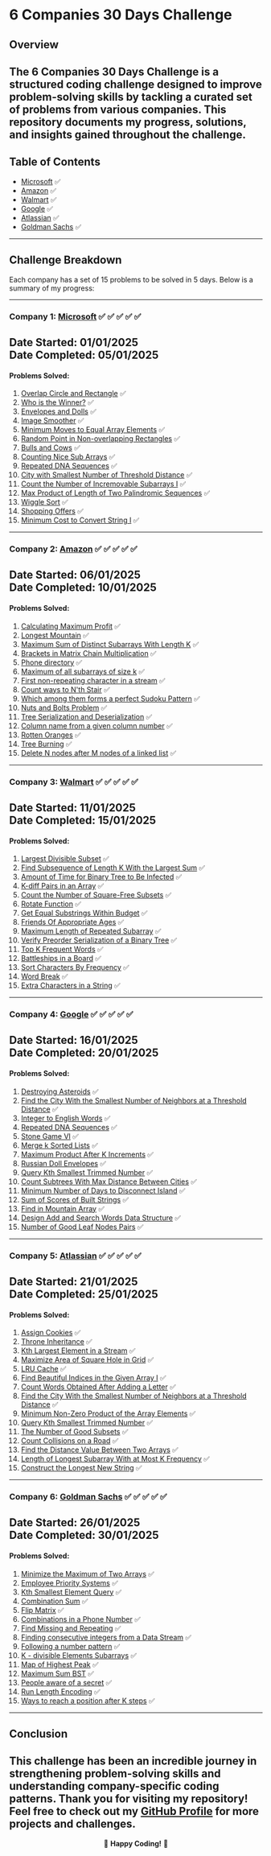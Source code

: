 # 6 Companies 30 Days Challenge

## Overview
The **6 Companies 30 Days Challenge** is a structured coding challenge designed to improve problem-solving skills by tackling a curated set of problems from various companies. This repository documents my progress, solutions, and insights gained throughout the challenge.
---

## Table of Contents
- [Microsoft](#company-1-microsoft-----) ✅
- [Amazon](#company-2-amazon-----) ✅
- [Walmart](#company-3-walmart-----) ✅
- [Google](#company-4-google-----) ✅
- [Atlassian](#company-5-atlassian-----) ✅
- [Goldman Sachs](#company-6-goldman-sachs-----) ✅
---

## Challenge Breakdown
Each company has a set of 15 problems to be solved in 5 days. Below is a summary of my progress:

---
### **Company 1: [Microsoft](https://www.microsoft.com/en-in/)** ✅ ✅ ✅ ✅ ✅
**Date Started:** 01/01/2025  
**Date Completed:** 05/01/2025  
---

#### Problems Solved:
1. [Overlap Circle and Rectangle](https://leetcode.com/problems/circle-and-rectangle-overlapping/description/) ✅
2. [Who is the Winner?](https://leetcode.com/problems/circle-and-rectangle-overlapping/description/) ✅
3. [Envelopes and Dolls](https://leetcode.com/problems/russian-doll-envelopes/description/) ✅
4. [Image Smoother](https://leetcode.com/problems/image-smoother/description/) ✅
5. [Minimum Moves to Equal Array Elements](https://leetcode.com/problems/minimum-moves-to-equal-array-elements-ii/description/) ✅
6. [Random Point in Non-overlapping Rectangles](https://leetcode.com/problems/random-point-in-non-overlapping-rectangles/description/) ✅
7. [Bulls and Cows](https://leetcode.com/problems/bulls-and-cows/description/) ✅
8. [Counting Nice Sub Arrays](https://leetcode.com/problems/count-number-of-nice-subarrays/description/) ✅
9. [Repeated DNA Sequences](https://leetcode.com/problems/repeated-dna-sequences/description/) ✅
10. [City with Smallest Number of Threshold Distance](https://leetcode.com/problems/find-the-city-with-the-smallest-number-of-neighbors-at-a-threshold-distance/description/) ✅
11. [Count the Number of Incremovable Subarrays I](https://leetcode.com/problems/count-the-number-of-incremovable-subarrays-i/description/) ✅
12. [Max Product of Length of Two Palindromic Sequences](https://leetcode.com/problems/maximum-product-of-the-length-of-two-palindromic-subsequences/description/) ✅
13. [Wiggle Sort](https://leetcode.com/problems/wiggle-sort-ii/description/) ✅
14. [Shopping Offers](https://leetcode.com/problems/shopping-offers/description/) ✅
15. [Minimum Cost to Convert String I](https://leetcode.com/problems/minimum-cost-to-convert-string-i/description/) ✅

---

### **Company 2: [Amazon](https://www.amazon.com/)** ✅ ✅ ✅ ✅ ✅
**Date Started:** 06/01/2025  
**Date Completed:** 10/01/2025  
---
#### Problems Solved:
1. [Calculating Maximum Profit](https://leetcode.com/problems/best-time-to-buy-and-sell-stock-iv/description/) ✅
2. [Longest Mountain](https://leetcode.com/problems/longest-mountain-in-array/description/) ✅
3. [Maximum Sum of Distinct Subarrays With Length K](https://leetcode.com/problems/maximum-sum-of-distinct-subarrays-with-length-k/description/) ✅
4. [Brackets in Matrix Chain Multiplication](https://www.geeksforgeeks.org/problems/brackets-in-matrix-chain-multiplication1024/1) ✅
5. [Phone directory](https://www.geeksforgeeks.org/problems/phone-directory4628/1) ✅
6. [Maximum of all subarrays of size k](https://www.geeksforgeeks.org/problems/maximum-of-all-subarrays-of-size-k3101/1) ✅
7. [First non-repeating character in a stream](https://leetcode.com/problems/first-unique-character-in-a-string/description/) ✅
8. [Count ways to N'th Stair](https://leetcode.com/problems/find-number-of-ways-to-reach-the-k-th-stair/description/) ✅
9. [Which among them forms a perfect Sudoku Pattern](https://leetcode.com/problems/valid-sudoku/description/) ✅
10. [Nuts and Bolts Problem](https://www.geeksforgeeks.org/problems/nuts-and-bolts-problem0431/1) ✅
11. [Tree Serialization and Deserialization](https://leetcode.com/problems/serialize-and-deserialize-binary-tree/description/) ✅
12. [Column name from a given column number](https://leetcode.com/problems/excel-sheet-column-title/description/) ✅
13. [Rotten Oranges](https://leetcode.com/problems/rotting-oranges/description/) ✅
14. [Tree Burning](https://leetcode.com/problems/amount-of-time-for-binary-tree-to-be-infected/description/) ✅
15. [Delete N nodes after M nodes of a linked list](https://www.geeksforgeeks.org/problems/delete-n-nodes-after-m-nodes-of-a-linked-list/1) ✅
---

### **Company 3: [Walmart](https://www.walmart.com/)** ✅ ✅ ✅ ✅ ✅
**Date Started:** 11/01/2025  
**Date Completed:** 15/01/2025  
---

#### Problems Solved:
1. [Largest Divisible Subset](https://leetcode.com/problems/largest-divisible-subset/description/) ✅
2. [Find Subsequence of Length K With the Largest Sum](https://leetcode.com/problems/find-subsequence-of-length-k-with-the-largest-sum/description/) ✅
3. [Amount of Time for Binary Tree to Be Infected](https://leetcode.com/problems/amount-of-time-for-binary-tree-to-be-infected/description/?envType=daily-question&envId=2024-01-10) ✅
4. [K-diff Pairs in an Array](https://leetcode.com/problems/k-diff-pairs-in-an-array/description/) ✅
5. [Count the Number of Square-Free Subsets](https://leetcode.com/problems/count-the-number-of-square-free-subsets/description/) ✅
6. [Rotate Function](https://leetcode.com/problems/rotate-function/description/) ✅
7. [Get Equal Substrings Within Budget](https://leetcode.com/problems/get-equal-substrings-within-budget/description/) ✅
8. [Friends Of Appropriate Ages](https://leetcode.com/problems/friends-of-appropriate-ages/description/) ✅
9. [Maximum Length of Repeated Subarray](https://leetcode.com/problems/maximum-length-of-repeated-subarray/description/) ✅
10. [Verify Preorder Serialization of a Binary Tree](https://leetcode.com/problems/verify-preorder-serialization-of-a-binary-tree/description/) ✅
11. [Top K Frequent Words](https://leetcode.com/problems/top-k-frequent-words/description/) ✅
12. [Battleships in a Board](https://leetcode.com/problems/battleships-in-a-board/description/) ✅
13. [Sort Characters By Frequency](https://leetcode.com/problems/sort-characters-by-frequency/description/) ✅
14. [Word Break](https://leetcode.com/problems/word-break/description/) ✅
15. [Extra Characters in a String](https://leetcode.com/problems/extra-characters-in-a-string/description/) ✅
---

### **Company 4: [Google](https://www.google.co.in/)** ✅ ✅ ✅ ✅ ✅
**Date Started:** 16/01/2025  
**Date Completed:** 20/01/2025  
---

#### Problems Solved:
1. [Destroying Asteroids](https://leetcode.com/problems/destroying-asteroids/description/) ✅
2. [Find the City With the Smallest Number of Neighbors at a Threshold Distance](https://leetcode.com/problems/find-the-city-with-the-smallest-number-of-neighbors-at-a-threshold-distance/description/) ✅
3. [Integer to English Words](https://leetcode.com/problems/integer-to-english-words/description/) ✅
4. [Repeated DNA Sequences](https://leetcode.com/problems/repeated-dna-sequences/submissions/) ✅
5. [Stone Game VI](https://leetcode.com/problems/stone-game-vi/description/) ✅
6. [Merge k Sorted Lists](https://leetcode.com/problems/merge-k-sorted-lists/description/) ✅
7. [Maximum Product After K Increments](https://leetcode.com/problems/maximum-product-after-k-increments/description/) ✅
8. [Russian Doll Envelopes](https://leetcode.com/problems/russian-doll-envelopes/description/) ✅
9. [Query Kth Smallest Trimmed Number](https://leetcode.com/problems/query-kth-smallest-trimmed-number/description/) ✅
10. [Count Subtrees With Max Distance Between Cities](https://leetcode.com/problems/count-subtrees-with-max-distance-between-cities/description/) ✅
11. [Minimum Number of Days to Disconnect Island](https://leetcode.com/problems/minimum-number-of-days-to-disconnect-island/description/) ✅
12. [Sum of Scores of Built Strings](https://leetcode.com/problems/sum-of-scores-of-built-strings/description/) ✅
13. [Find in Mountain Array](https://leetcode.com/problems/find-in-mountain-array/description/) ✅
14. [Design Add and Search Words Data Structure](https://leetcode.com/problems/design-add-and-search-words-data-structure/description/) ✅
15. [Number of Good Leaf Nodes Pairs](https://leetcode.com/problems/number-of-good-leaf-nodes-pairs/description/) ✅
---

### **Company 5: [Atlassian](https://www.atlassian.com/)** ✅ ✅ ✅ ✅ ✅
**Date Started:** 21/01/2025  
**Date Completed:** 25/01/2025  
---

#### Problems Solved:
1. [Assign Cookies](https://leetcode.com/problems/assign-cookies/description/) ✅
2. [Throne Inheritance](https://leetcode.com/problems/throne-inheritance/description/) ✅
3. [Kth Largest Element in a Stream](https://leetcode.com/problems/kth-largest-element-in-a-stream/description/) ✅
4. [Maximize Area of Square Hole in Grid](https://leetcode.com/problems/maximize-area-of-square-hole-in-grid/description/) ✅
5. [LRU Cache](https://leetcode.com/problems/lru-cache/description/) ✅
6. [Find Beautiful Indices in the Given Array I](https://leetcode.com/problems/find-beautiful-indices-in-the-given-array-i/description/) ✅
7. [Count Words Obtained After Adding a Letter](https://leetcode.com/problems/count-words-obtained-after-adding-a-letter/description/) ✅
8. [Find the City With the Smallest Number of Neighbors at a Threshold Distance](https://leetcode.com/problems/find-the-city-with-the-smallest-number-of-neighbors-at-a-threshold-distance/description/) ✅
9. [Minimum Non-Zero Product of the Array Elements](https://leetcode.com/problems/minimum-non-zero-product-of-the-array-elements/description/) ✅
10. [Query Kth Smallest Trimmed Number](https://leetcode.com/problems/query-kth-smallest-trimmed-number/description/) ✅
11. [The Number of Good Subsets](https://leetcode.com/problems/the-number-of-good-subsets/description/) ✅
12. [Count Collisions on a Road](https://leetcode.com/problems/count-collisions-on-a-road/description/) ✅
13. [Find the Distance Value Between Two Arrays](https://leetcode.com/problems/find-the-distance-value-between-two-arrays/description/) ✅
14. [Length of Longest Subarray With at Most K Frequency](https://leetcode.com/problems/length-of-longest-subarray-with-at-most-k-frequency/description/) ✅
15. [Construct the Longest New String](https://leetcode.com/problems/construct-the-longest-new-string/submissions/) ✅
---

### **Company 6: [Goldman Sachs](https://www.goldmansachs.com/)** ✅ ✅ ✅ ✅ ✅
**Date Started:** 26/01/2025  
**Date Completed:** 30/01/2025 
---

#### Problems Solved:
1. [Minimize the Maximum of Two Arrays](https://leetcode.com/problems/minimize-the-maximum-of-two-arrays/description/) ✅
2. [Employee Priority Systems](https://leetcode.com/problems/high-access-employees/description/) ✅
3. [Kth Smallest Element Query](https://leetcode.com/problems/query-kth-smallest-trimmed-number/description/) ✅
4. [Combination Sum](https://leetcode.com/problems/combination-sum-iii/description/) ✅
5. [Flip Matrix](https://leetcode.com/problems/random-flip-matrix/description/) ✅
6. [Combinations in a Phone Number](https://leetcode.com/problems/letter-combinations-of-a-phone-number/description/) ✅
7. [Find Missing and Repeating](https://www.geeksforgeeks.org/problems/find-missing-and-repeating2512/1) ✅
8. [Finding consecutive integers from a Data Stream](https://leetcode.com/problems/find-consecutive-integers-from-a-data-stream/description/) ✅
9. [Following a number pattern](https://www.geeksforgeeks.org/problems/number-following-a-pattern3126/1) ✅
10. [K - divisible Elements Subarrays](https://leetcode.com/problems/k-divisible-elements-subarrays/description/) ✅
11. [Map of Highest Peak](https://leetcode.com/problems/map-of-highest-peak/description/) ✅
12. [Maximum Sum BST](https://leetcode.com/problems/maximum-sum-bst-in-binary-tree/description/) ✅
13. [People aware of a secret](https://leetcode.com/problems/number-of-people-aware-of-a-secret/description/) ✅
14. [Run Length Encoding](https://www.geeksforgeeks.org/problems/run-length-encoding/1) ✅
15. [Ways to reach a position after K steps](https://leetcode.com/problems/number-of-ways-to-reach-a-position-after-exactly-k-steps/description/) ✅
---

## Conclusion
This challenge has been an incredible journey in strengthening problem-solving skills and understanding company-specific coding patterns. Thank you for visiting my repository! Feel free to check out my [GitHub Profile](https://github.com/ARNAVSINHA1) for more projects and challenges.
---

<p align="center">🚀 <b>Happy Coding!</b> 🚀</p>

